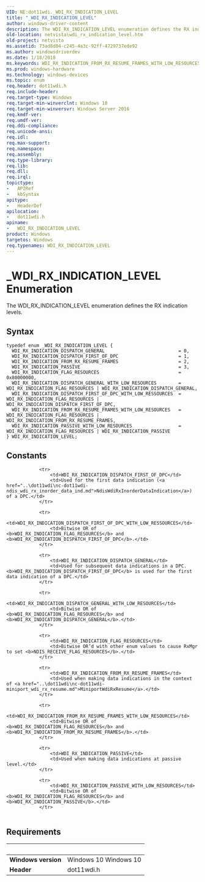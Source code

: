 ```yaml
---
UID: NE:dot11wdi._WDI_RX_INDICATION_LEVEL
title: "_WDI_RX_INDICATION_LEVEL"
author: windows-driver-content
description: The WDI_RX_INDICATION_LEVEL enumeration defines the RX indication levels.
old-location: netvista\wdi_rx_indication_level.htm
old-project: netvista
ms.assetid: 73ad8d04-c245-4a3c-92ff-4729737ede92
ms.author: windowsdriverdev
ms.date: 1/18/2018
ms.keywords: WDI_RX_INDICATION_FROM_RX_RESUME_FRAMES_WITH_LOW_RESOURCES, dot11wdi/WDI_RX_INDICATION_PASSIVE_WITH_LOW_RESOURCES, netvista.wifi_rx_indication_level, WDI_RX_INDICATION_FROM_RX_RESUME_FRAMES, WDI_RX_INDICATION_LEVEL, dot11wdi/WDI_RX_INDICATION_FLAG_RESOURCES, dot11wdi/WDI_RX_INDICATION_FROM_RX_RESUME_FRAMES_WITH_LOW_RESOURCES, netvista.wdi_rx_indication_level, dot11wdi/WDI_RX_INDICATION_DISPATCH_FIRST_OF_DPC_WITH_LOW_RESSOURCES, WDI_RX_INDICATION_PASSIVE, WDI_RX_INDICATION_FLAG_RESOURCES, WDI_RX_INDICATION_DISPATCH_FIRST_OF_DPC, dot11wdi/WDI_RX_INDICATION_LEVEL, WDI_RX_INDICATION_PASSIVE_WITH_LOW_RESOURCES, dot11wdi/WDI_RX_INDICATION_FROM_RX_RESUME_FRAMES, WDI_RX_INDICATION_LEVEL enumeration [Network Drivers Starting with Windows Vista], WDI_RX_INDICATION_DISPATCH_GENERAL, dot11wdi/WDI_RX_INDICATION_DISPATCH_GENERAL, dot11wdi/WDI_RX_INDICATION_DISPATCH_FIRST_OF_DPC, _WDI_RX_INDICATION_LEVEL, WDI_RX_INDICATION_DISPATCH_GENERAL_WITH_LOW_RESOURCES, dot11wdi/WDI_RX_INDICATION_DISPATCH_GENERAL_WITH_LOW_RESOURCES, WDI_RX_INDICATION_DISPATCH_FIRST_OF_DPC_WITH_LOW_RESSOURCES, dot11wdi/WDI_RX_INDICATION_PASSIVE
ms.prod: windows-hardware
ms.technology: windows-devices
ms.topic: enum
req.header: dot11wdi.h
req.include-header: 
req.target-type: Windows
req.target-min-winverclnt: Windows 10
req.target-min-winversvr: Windows Server 2016
req.kmdf-ver: 
req.umdf-ver: 
req.ddi-compliance: 
req.unicode-ansi: 
req.idl: 
req.max-support: 
req.namespace: 
req.assembly: 
req.type-library: 
req.lib: 
req.dll: 
req.irql: 
topictype:
-	APIRef
-	kbSyntax
apitype:
-	HeaderDef
apilocation:
-	dot11wdi.h
apiname:
-	WDI_RX_INDICATION_LEVEL
product: Windows
targetos: Windows
req.typenames: WDI_RX_INDICATION_LEVEL
---
```


# _WDI_RX_INDICATION_LEVEL Enumeration
The WDI_RX_INDICATION_LEVEL enumeration defines the RX indication levels.

## Syntax
````
typedef enum _WDI_RX_INDICATION_LEVEL { 
  WDI_RX_INDICATION_DISPATCH_GENERAL                           = 0,
  WDI_RX_INDICATION_DISPATCH_FIRST_OF_DPC                      = 1,
  WDI_RX_INDICATION_FROM_RX_RESUME_FRAMES                      = 2,
  WDI_RX_INDICATION_PASSIVE                                    = 3,
  WDI_RX_INDICATION_FLAG_RESOURCES                             = 0x80000000,
  WDI_RX_INDICATION_DISPATCH_GENERAL_WITH_LOW_RESOURCES        = WDI_RX_INDICATION_FLAG_RESOURCES | WDI_RX_INDICATION_DISPATCH_GENERAL,
  WDI_RX_INDICATION_DISPATCH_FIRST_OF_DPC_WITH_LOW_RESSOURCES  = WDI_RX_INDICATION_FLAG_RESOURCES | WDI_RX_INDICATION_DISPATCH_FIRST_OF_DPC,
  WDI_RX_INDICATION_FROM_RX_RESUME_FRAMES_WITH_LOW_RESOURCES   = WDI_RX_INDICATION_FLAG_RESOURCES | WDI_RX_INDICATION_FROM_RX_RESUME_FRAMES,
  WDI_RX_INDICATION_PASSIVE_WITH_LOW_RESOURCES                 = WDI_RX_INDICATION_FLAG_RESOURCES | WDI_RX_INDICATION_PASSIVE
} WDI_RX_INDICATION_LEVEL;
````

## Constants

<table>
            
                <tr>
                    <td>WDI_RX_INDICATION_DISPATCH_FIRST_OF_DPC</td>
                    <td>Used for the first data indication (<a href="..\dot11wdi\nc-dot11wdi-ndis_wdi_rx_inorder_data_ind.md">NdisWdiRxInorderDataIndication</a>) of a DPC.</td>
                </tr>
            
                <tr>
                    <td>WDI_RX_INDICATION_DISPATCH_FIRST_OF_DPC_WITH_LOW_RESSOURCES</td>
                    <td>Bitwise OR of <b>WDI_RX_INDICATION_FLAG_RESOURCES</b> and <b>WDI_RX_INDICATION_DISPATCH_FIRST_OF_DPC</b>.</td>
                </tr>
            
                <tr>
                    <td>WDI_RX_INDICATION_DISPATCH_GENERAL</td>
                    <td>Used for subsequent data indications in a DPC. <b>WDI_RX_INDICATION_DISPATCH_FIRST_OF_DPC</b> is used for the first data indication of a DPC.</td>
                </tr>
            
                <tr>
                    <td>WDI_RX_INDICATION_DISPATCH_GENERAL_WITH_LOW_RESOURCES</td>
                    <td>Bitwise OR of <b>WDI_RX_INDICATION_FLAG_RESOURCES</b> and <b>WDI_RX_INDICATION_DISPATCH_GENERAL</b>.</td>
                </tr>
            
                <tr>
                    <td>WDI_RX_INDICATION_FLAG_RESOURCES</td>
                    <td>Bitwise OR’d with other enum values to cause RxMgr to set <b>NDIS_RECEIVE_FLAG_RESOURCES</b>.</td>
                </tr>
            
                <tr>
                    <td>WDI_RX_INDICATION_FROM_RX_RESUME_FRAMES</td>
                    <td>Used when making data indications in the context of <a href="..\dot11wdi\nc-dot11wdi-miniport_wdi_rx_resume.md">MiniportWdiRxResume</a>.</td>
                </tr>
            
                <tr>
                    <td>WDI_RX_INDICATION_FROM_RX_RESUME_FRAMES_WITH_LOW_RESOURCES</td>
                    <td>Bitwise OR of <b>WDI_RX_INDICATION_FLAG_RESOURCES</b> and <b>WDI_RX_INDICATION_FROM_RX_RESUME_FRAMES</b>.</td>
                </tr>
            
                <tr>
                    <td>WDI_RX_INDICATION_PASSIVE</td>
                    <td>Used when making data indications at passive level.</td>
                </tr>
            
                <tr>
                    <td>WDI_RX_INDICATION_PASSIVE_WITH_LOW_RESOURCES</td>
                    <td>Bitwise OR of <b>WDI_RX_INDICATION_FLAG_RESOURCES</b> and <b>WDI_RX_INDICATION_PASSIVE</b>.</td>
                </tr>
</table>


## Requirements
| &nbsp; | &nbsp; |
| ---- |:---- |
| **Windows version** | Windows 10 Windows 10 |
| **Header** | dot11wdi.h |